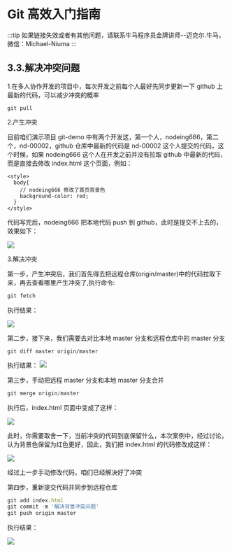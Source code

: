 # Git 高效入门指南

:::tip
如果链接失效或者有其他问题，请联系牛马程序员金牌讲师--迈克尔.牛马，微信：Michael-Niuma
:::

## 3.3.解决冲突问题

1.在多人协作开发的项目中，每次开发之前每个人最好先同步更新一下 github 上最新的代码，可以减少冲突的概率

```
git pull
```

2.产生冲突

目前咱们演示项目 git-demo 中有两个开发这，第一个人，nodeing666，第二个，nd-00002，github 仓库中最新的代码是 nd-00002 这个人提交的代码，这个时候，如果 nodeing666 这个人在开发之前并没有拉取 github 中最新的代码，而是直接去修改 index.html 这个页面，例如：

```
<style>
  body{
    // nodeing666 修改了首页背景色
    background-color: red;
  }
</style>
```

代码写完后，nodeing666 把本地代码 push 到 github，此时是提交不上去的，效果如下：

![](./img/2019-03-23-17-48-05.png)

3.解决冲突

第一步，产生冲突后，我们首先得去把远程仓库(origin/master)中的代码拉取下来，再去查看哪里产生冲突了,执行命令:

```js
git fetch
```

执行结果：

![](./img/2019-03-23-17-52-54.png)

第二步，接下来，我们需要去对比本地 master 分支和远程仓库中的 master 分支

```
git diff master origin/master
```

执行结果：
![](./img/2019-03-23-17-54-33.png)

第三步，手动把远程 master 分支和本地 master 分支合并

```js
git merge origin/master
```

执行后，index.html 页面中变成了这样：

![](./img/2019-03-23-17-57-26.png)

此时，你需要取舍一下，当前冲突的代码到底保留什么，本次案例中，经过讨论，认为背景色保留为红色更好，因此，我们把 index.html 的代码修改成这样：

![](./img/2019-03-23-18-01-16.png)

经过上一步手动修改代码，咱们已经解决好了冲突

第四步，重新提交代码并同步到远程仓库

```js
git add index.html
git commit -m '解决背景冲突问题'
git push origin master
```

执行结果：

![](./img/2019-03-23-18-04-19.png)
